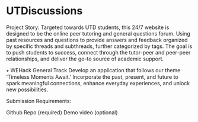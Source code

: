 # UTDiscussions

Project Story: Targeted towards UTD students, this 24/7 website is designed to be the online peer tutoring and general questions forum. Using past resources and questions to provide answers and feedback organized by specific threads and subthreads, further categorized by tags. The goal is to push students to success, connect through the tutor-peer and peer-peer relationships, and deliver the go-to source of academic support.

⭒ WEHack General Track
Develop an application that follows our theme ‘Timeless Moments Await.’ Incorporate the past, present, and future to spark meaningful connections, enhance everyday experiences, and unlock new possibilities.

Submission Requirements:

Github Repo (required)
Demo video (optional)


